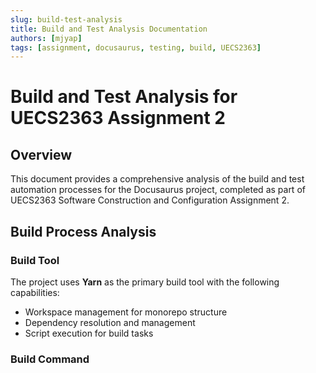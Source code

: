 ```yaml
---
slug: build-test-analysis
title: Build and Test Analysis Documentation
authors: [mjyap]
tags: [assignment, docusaurus, testing, build, UECS2363]
---
```


# Build and Test Analysis for UECS2363 Assignment 2

## Overview

This document provides a comprehensive analysis of the build and test automation processes for the Docusaurus project, completed as part of UECS2363 Software Construction and Configuration Assignment 2.

## Build Process Analysis

### Build Tool

The project uses **Yarn** as the primary build tool with the following capabilities:

- Workspace management for monorepo structure
- Dependency resolution and management
- Script execution for build tasks

### Build Command

```bash

```
